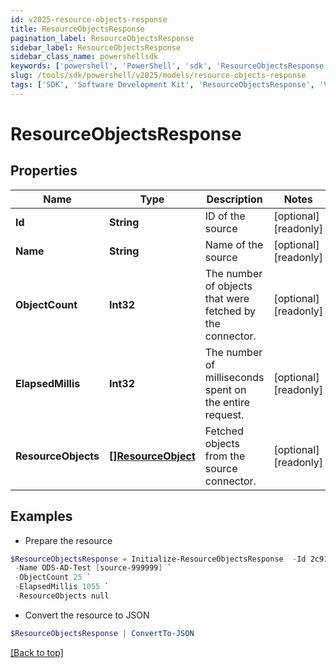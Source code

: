 ```yaml
---
id: v2025-resource-objects-response
title: ResourceObjectsResponse
pagination_label: ResourceObjectsResponse
sidebar_label: ResourceObjectsResponse
sidebar_class_name: powershellsdk
keywords: ['powershell', 'PowerShell', 'sdk', 'ResourceObjectsResponse', 'V2025ResourceObjectsResponse'] 
slug: /tools/sdk/powershell/v2025/models/resource-objects-response
tags: ['SDK', 'Software Development Kit', 'ResourceObjectsResponse', 'V2025ResourceObjectsResponse']
---
```



# ResourceObjectsResponse

## Properties

Name | Type | Description | Notes
------------ | ------------- | ------------- | -------------
**Id** | **String** | ID of the source | [optional] [readonly] 
**Name** | **String** | Name of the source | [optional] [readonly] 
**ObjectCount** | **Int32** | The number of objects that were fetched by the connector. | [optional] [readonly] 
**ElapsedMillis** | **Int32** | The number of milliseconds spent on the entire request. | [optional] [readonly] 
**ResourceObjects** | [**[]ResourceObject**](resource-object) | Fetched objects from the source connector. | [optional] [readonly] 

## Examples

- Prepare the resource
```powershell
$ResourceObjectsResponse = Initialize-ResourceObjectsResponse  -Id 2c91808568c529c60168cca6f90c1313 `
 -Name ODS-AD-Test [source-999999] `
 -ObjectCount 25 `
 -ElapsedMillis 1055 `
 -ResourceObjects null
```

- Convert the resource to JSON
```powershell
$ResourceObjectsResponse | ConvertTo-JSON
```


[[Back to top]](#) 

